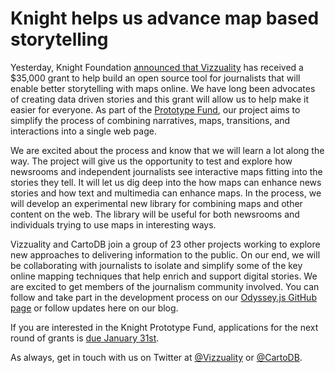 <!--
slug: knight-helps-us-advance-map-based-storytelling
date: Thu Jan 23 2014 15:14:44 GMT+0000 (GMT)
tags: CartoDB, Knight Foundation, Storytelling, Mapping
title: Knight helps us advance map based storytelling
id: 74280825314
link: http://blog.vizzuality.com/post/74280825314/knight-helps-us-advance-map-based-storytelling
raw: {"blog_name":"vizzuality","id":74280825314,"post_url":"http://blog.vizzuality.com/post/74280825314/knight-helps-us-advance-map-based-storytelling","slug":"knight-helps-us-advance-map-based-storytelling","type":"text","date":"2014-01-23 15:14:44 GMT","timestamp":1390490084,"state":"published","format":"html","reblog_key":"GhNN5iZi","tags":["CartoDB","Knight Foundation","Storytelling","Mapping"],"short_url":"http://tmblr.co/ZQVgQy15BUt7Y","highlighted":[],"note_count":1,"title":"Knight helps us advance map based storytelling","body":"<p>Yesterday, Knight Foundation <a href=\"http://www.knightfoundation.org/blogs/knightblog/2014/1/22/testable-moment-for-media-innovation/\">announced that Vizzuality</a> has received a $35,000 grant to help build an open source tool for journalists that will enable better storytelling with maps online. We have long been advocates of creating data driven stories and this grant will allow us to help make it easier for everyone. As part of the <a href=\"http://www.knightfoundation.org/prototype/\">Prototype Fund</a>, our project aims to simplify the process of combining narratives, maps, transitions, and interactions into a single web page.</p>\n<p><span></span>We are excited about the process and know that we will learn a lot along the way. The project will give us the opportunity to test and explore how newsrooms and independent journalists see interactive maps fitting into the stories they tell. It will let us dig deep into the how maps can enhance news stories and how text and multimedia can enhance maps. In the process, we will develop an experimental new library for combining maps and other content on the web. The library will be useful for both newsrooms and individuals trying to use maps in interesting ways.</p>\n<p>Vizzuality and CartoDB join a group of 23 other projects working to explore new approaches to delivering information to the public. On our end, we will be collaborating with journalists to isolate and simplify some of the key online mapping techniques that help enrich and support digital stories. We are excited to get members of the journalism community involved. You can follow and take part in the development process on our <a href=\"https://github.com/CartoDB/odyssey.js\">Odyssey.js GitHub page</a> or follow updates here on our blog.</p>\n<p>If you are interested in the Knight Prototype Fund, applications for the next round of grants is <a href=\"http://www.knightfoundation.org/prototype/\">due January 31st</a>.</p>\n<p>As always, get in touch with us on Twitter at <a href=\"https://twitter.com/vizzuality\">@Vizzuality</a> or <a href=\"https://twitter.com/cartodb\">@CartoDB</a>.</p>\n<p><span id=\"docs-internal-guid-0c965f89-bfa3-2371-e688-d845e41881ee\"><br/><span></span><br/><span></span><br/><span></span><br/><span></span><br/><span></span></span></p>","reblog":{"tree_html":"","comment":"<p>Yesterday, Knight Foundation <a href=\"http://www.knightfoundation.org/blogs/knightblog/2014/1/22/testable-moment-for-media-innovation/\">announced that Vizzuality</a> has received a $35,000&nbsp;grant to help build an open source tool for journalists that will enable better storytelling with maps online. We have long been advocates of creating data driven stories and this grant will allow us to help make it easier for everyone. As part of the <a href=\"http://www.knightfoundation.org/prototype/\">Prototype Fund</a>, our project aims to simplify the process of combining narratives, maps, transitions, and interactions into a single web page.</p>\n<p><span></span>We are excited about the process and know that we will learn a lot along the way. The project will give us the opportunity to test and explore how newsrooms and independent journalists see interactive maps fitting into the stories they tell. It will let us dig deep into the how maps can enhance news stories and how text and multimedia can enhance maps. In the process, we will develop an experimental new library for combining maps and other content on the web. The library will be useful for both newsrooms and individuals trying to use maps in interesting ways.</p>\n<p>Vizzuality and CartoDB join a group of 23 other projects working to explore new approaches to delivering information to the public. On our end, we will be collaborating with journalists to isolate and simplify some of the key online mapping techniques that help enrich and support digital stories. We are excited to get members of the journalism community involved. You can follow and take part in the development process on our <a href=\"https://github.com/CartoDB/odyssey.js\">Odyssey.js&nbsp;GitHub page</a> or follow updates here on our blog.</p>\n<p>If you are interested in the Knight Prototype Fund, applications for the next round of grants is <a href=\"http://www.knightfoundation.org/prototype/\">due January 31st</a>.</p>\n<p>As always, get in touch with us on Twitter at <a href=\"https://twitter.com/vizzuality\">@Vizzuality</a> or&nbsp;<a href=\"https://twitter.com/cartodb\">@CartoDB</a>.</p>\n<p><span id=\"docs-internal-guid-0c965f89-bfa3-2371-e688-d845e41881ee\"><br><span></span><br><span></span><br><span></span><br><span></span><br><span></span></span></p>"},"trail":[{"blog":{"name":"vizzuality","theme":{"avatar_shape":"square","background_color":"#FAFAFA","body_font":"Helvetica Neue","header_bounds":"","header_image":"http://assets.tumblr.com/images/default_header/optica_pattern_09.png?_v=abe6f565397f54e880c2b76e6fc2022e","header_image_focused":"http://assets.tumblr.com/images/default_header/optica_pattern_09_focused_v3.png?_v=abe6f565397f54e880c2b76e6fc2022e","header_image_scaled":"http://assets.tumblr.com/images/default_header/optica_pattern_09_focused_v3.png?_v=abe6f565397f54e880c2b76e6fc2022e","header_stretch":true,"link_color":"#529ECC","show_avatar":true,"show_description":true,"show_header_image":true,"show_title":true,"title_color":"#444444","title_font":"Gibson","title_font_weight":"bold"}},"post":{"id":"74280825314"},"content":"<p>Yesterday, Knight Foundation <a href=\"http://www.knightfoundation.org/blogs/knightblog/2014/1/22/testable-moment-for-media-innovation/\">announced that Vizzuality</a> has received a $35,000 grant to help build an open source tool for journalists that will enable better storytelling with maps online. We have long been advocates of creating data driven stories and this grant will allow us to help make it easier for everyone. As part of the <a href=\"http://www.knightfoundation.org/prototype/\">Prototype Fund</a>, our project aims to simplify the process of combining narratives, maps, transitions, and interactions into a single web page.</p>\n<p><span></span>We are excited about the process and know that we will learn a lot along the way. The project will give us the opportunity to test and explore how newsrooms and independent journalists see interactive maps fitting into the stories they tell. It will let us dig deep into the how maps can enhance news stories and how text and multimedia can enhance maps. In the process, we will develop an experimental new library for combining maps and other content on the web. The library will be useful for both newsrooms and individuals trying to use maps in interesting ways.</p>\n<p>Vizzuality and CartoDB join a group of 23 other projects working to explore new approaches to delivering information to the public. On our end, we will be collaborating with journalists to isolate and simplify some of the key online mapping techniques that help enrich and support digital stories. We are excited to get members of the journalism community involved. You can follow and take part in the development process on our <a href=\"https://github.com/CartoDB/odyssey.js\">Odyssey.js GitHub page</a> or follow updates here on our blog.</p>\n<p>If you are interested in the Knight Prototype Fund, applications for the next round of grants is <a href=\"http://www.knightfoundation.org/prototype/\">due January 31st</a>.</p>\n<p>As always, get in touch with us on Twitter at <a href=\"https://twitter.com/vizzuality\">@Vizzuality</a> or <a href=\"https://twitter.com/cartodb\">@CartoDB</a>.</p>\n<p><span id=\"docs-internal-guid-0c965f89-bfa3-2371-e688-d845e41881ee\"><br><span></span><br><span></span><br><span></span><br><span></span><br><span></span></span></p>","content_raw":"<p>Yesterday, Knight Foundation <a href=\"http://www.knightfoundation.org/blogs/knightblog/2014/1/22/testable-moment-for-media-innovation/\">announced that Vizzuality</a> has received a $35,000&nbsp;grant to help build an open source tool for journalists that will enable better storytelling with maps online. We have long been advocates of creating data driven stories and this grant will allow us to help make it easier for everyone. As part of the <a href=\"http://www.knightfoundation.org/prototype/\">Prototype Fund</a>, our project aims to simplify the process of combining narratives, maps, transitions, and interactions into a single web page.</p>\r\n<p><span></span>We are excited about the process and know that we will learn a lot along the way. The project will give us the opportunity to test and explore how newsrooms and independent journalists see interactive maps fitting into the stories they tell. It will let us dig deep into the how maps can enhance news stories and how text and multimedia can enhance maps. In the process, we will develop an experimental new library for combining maps and other content on the web. The library will be useful for both newsrooms and individuals trying to use maps in interesting ways.</p>\r\n<p>Vizzuality and CartoDB join a group of 23 other projects working to explore new approaches to delivering information to the public. On our end, we will be collaborating with journalists to isolate and simplify some of the key online mapping techniques that help enrich and support digital stories. We are excited to get members of the journalism community involved. You can follow and take part in the development process on our <a href=\"https://github.com/CartoDB/odyssey.js\">Odyssey.js&nbsp;GitHub page</a> or follow updates here on our blog.</p>\r\n<p>If you are interested in the Knight Prototype Fund, applications for the next round of grants is <a href=\"http://www.knightfoundation.org/prototype/\">due January 31st</a>.</p>\r\n<p>As always, get in touch with us on Twitter at <a href=\"https://twitter.com/vizzuality\">@Vizzuality</a> or&nbsp;<a href=\"https://twitter.com/cartodb\">@CartoDB</a>.</p>\r\n<p><span id=\"docs-internal-guid-0c965f89-bfa3-2371-e688-d845e41881ee\"><br><span></span><br><span></span><br><span></span><br><span></span><br><span></span></span></p>","is_current_item":true,"is_root_item":true}]}
publish: 2014-01-023
-->


Knight helps us advance map based storytelling
==============================================

Yesterday, Knight Foundation [announced that
Vizzuality](http://www.knightfoundation.org/blogs/knightblog/2014/1/22/testable-moment-for-media-innovation/)
has received a \$35,000 grant to help build an open source tool for
journalists that will enable better storytelling with maps online. We
have long been advocates of creating data driven stories and this grant
will allow us to help make it easier for everyone. As part of the
[Prototype Fund](http://www.knightfoundation.org/prototype/), our
project aims to simplify the process of combining narratives, maps,
transitions, and interactions into a single web page.

<span></span>We are excited about the process and know that we will
learn a lot along the way. The project will give us the opportunity to
test and explore how newsrooms and independent journalists see
interactive maps fitting into the stories they tell. It will let us dig
deep into the how maps can enhance news stories and how text and
multimedia can enhance maps. In the process, we will develop an
experimental new library for combining maps and other content on the
web. The library will be useful for both newsrooms and individuals
trying to use maps in interesting ways.

Vizzuality and CartoDB join a group of 23 other projects working to
explore new approaches to delivering information to the public. On our
end, we will be collaborating with journalists to isolate and simplify
some of the key online mapping techniques that help enrich and support
digital stories. We are excited to get members of the journalism
community involved. You can follow and take part in the development
process on our [Odyssey.js GitHub
page](https://github.com/CartoDB/odyssey.js) or follow updates here on
our blog.

If you are interested in the Knight Prototype Fund, applications for the
next round of grants is [due January
31st](http://www.knightfoundation.org/prototype/).

As always, get in touch with us on Twitter at
[@Vizzuality](https://twitter.com/vizzuality)
or [@CartoDB](https://twitter.com/cartodb).

<span id="docs-internal-guid-0c965f89-bfa3-2371-e688-d845e41881ee">\
<span></span>\
<span></span>\
<span></span>\
<span></span>\
<span></span></span>


